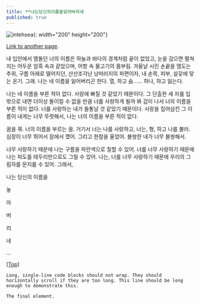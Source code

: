 ```yaml
---
title: **나는당신의이름을잊어버리네
published: true
---
```


![intehsea](https://data.whicdn.com/images/325319346/original.jpg){: width="200" height="200"}


[Link to another page](https://story.kakao.com/_GUl9C9).







내 입안에서 맴돌던 너의 이름은 하늘과 바다의 경계처럼 끝이 없었고, 눈을 감으면 펼쳐지는 어두운 암흑 속과 같았으며, 어항 속 물고기의 몸부림. 겨울날 시린 손끝을 맴도는 추위, 구름 아래로 떨어지던, 산산조각난 낭떠러지의 파편이자, 내 손목, 피부, 살갗에 닿는 온기. 그래. 나는 네 이름을 잃어버리곤 한다. 열, 하고 숨…… 하나, 하고 잃는다.

나는 네 이름을 부른 적이 없다. 사랑에 빠질 것 같았기 때문이다. 그 단출한 세 자를 입 밖으로 내면 더이상 돌이킬 수 없을 만큼 너를 사랑하게 될까 봐 겁이 나서 너의 이름을 부른 적이 없다. 너를 사랑하는 내가 들통날 것 같았기 때문이다. 사랑을 집어삼킨 그 이름이 내게는 너무 뚜렷해서, 나는 너의 이름을 부른 적이 없다. 

꿈을 꿔. 너의 이름을 부르는 꿈. 거기서 너는 나를 사랑하고, 너는, 형, 하고 나를 불러. 심장이 너무 뛰어서 잠에서 깼어. 그리고 한참을 울었어. 불쌍한 내가 너무 불쌍해서.

너무 사랑하기 때문에 나는 구름을 파란색으로 칠할 수 있어.
너를 너무 사랑하기 때문에 나는 파도를 테두리만으로도 그릴 수 있어.
나는, 너를 너무 사랑하기 때문에 우리의 그림자를 문지를 수 있어. 그래서,




나는
 당신의
이름을






  놓

  아


  버

  리

  네

...





[[Top]](#top)

```
Long, single-line code blocks should not wrap. They should horizontally scroll if they are too long. This line should be long enough to demonstrate this.
```

```
The final element.
```
